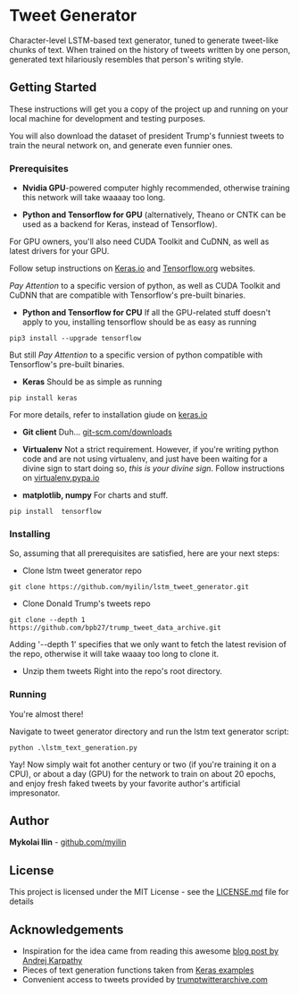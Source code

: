 # Tweet Generator

Character-level LSTM-based text generator, tuned to generate tweet-like chunks of text. When trained on the history of tweets written by one person, generated text hilariously resembles that person's writing style.

## Getting Started

These instructions will get you a copy of the project up and running on your local machine for development and testing purposes.

You will also download the dataset of president Trump's funniest tweets to train the neural network on, and generate even funnier ones.

### Prerequisites

- **Nvidia GPU**-powered computer highly recommended, otherwise training this network will take waaaay too long.

- **Python and Tensorflow for GPU**
(alternatively, Theano or CNTK can be used as a backend for Keras, instead of Tensorflow).

For GPU owners, you'll also need CUDA Toolkit and CuDNN, as well as latest drivers for your GPU.

Follow setup instructions on [Keras.io](https://keras.io/#installation) and [Tensorflow.org](https://www.tensorflow.org/install) websites.

*Pay Attention* to a specific version of python, as well as CUDA Toolkit and CuDNN that are compatible with Tensorflow's pre-built binaries.

- **Python and Tensorflow for CPU**
If all the GPU-related stuff doesn't apply to you, installing tensorflow should be as easy as running
```
pip3 install --upgrade tensorflow
```
But still *Pay Attention* to a specific version of python compatible with Tensorflow's pre-built binaries.

- **Keras**
Should be as simple as running
```
pip install keras
```
For more details, refer to installation giude on [keras.io](https://keras.io/#installation)

- **Git client**
Duh...
[git-scm.com/downloads](https://git-scm.com/downloads)

- **Virtualenv**
Not a strict requirement.
However, if you're writing python code and are not using virtualenv, and just have been waiting for a divine sign to start doing so, *this is your divine sign*.
Follow instructions on [virtualenv.pypa.io](https://virtualenv.pypa.io/en/stable/)

- **matplotlib, numpy**
For charts and stuff.
```
pip install  tensorflow
```

### Installing

So, assuming that all prerequisites are satisfied, here are your next steps:

- Clone lstm tweet generator repo
```
git clone https://github.com/myilin/lstm_tweet_generator.git
```

- Clone Donald Trump's tweets repo
```
git clone --depth 1 https://github.com/bpb27/trump_tweet_data_archive.git
```
Adding '--depth 1' specifies that we only want to fetch the latest revision of the repo, otherwise it will take waaay too long to clone it.

- Unzip them tweets
Right into the repo's root directory.

### Running

You're almost there!

Navigate to tweet generator directory and run the lstm text generator script:
```
python .\lstm_text_generation.py
```

Yay! Now simply wait fot another century or two (if you're training it on a CPU), or about a day (GPU) for the network to train on about 20 epochs, and enjoy fresh faked tweets by your favorite author's artificial impresonator.

## Author

**Mykolai Ilin** - [github.com/myilin](https://github.com/myilin)

## License

This project is licensed under the MIT License - see the [LICENSE.md](LICENSE.md) file for details

## Acknowledgements

- Inspiration for the idea came from reading this awesome [blog post by Andrej Karpathy](http://karpathy.github.io/2015/05/21/rnn-effectiveness/)
- Pieces of text generation functions taken from [Keras examples](https://github.com/keras-team/keras/tree/master/examples)
- Convenient access to tweets provided by [trumptwitterarchive.com](http://www.trumptwitterarchive.com/about)



